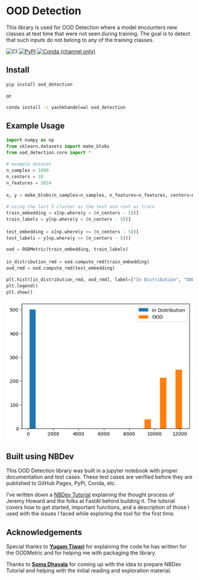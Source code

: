 OOD Detection
================

<!-- WARNING: THIS FILE WAS AUTOGENERATED! DO NOT EDIT! -->

This library is used for OOD Detection where a model encounters new
classes at test time that were not seen during training. The goal is to
detect that such inputs do not belong to any of the training classes.

![CI](https://github.com/yashwiai/ood_detection/workflows/CI/badge.svg)
[![PyPI](https://img.shields.io/pypi/v/ood_detection?color=blue&label=pypi%20version.png)](https://pypi.org/project/ood_detection/#description)
[![Conda (channel
only)](https://img.shields.io/conda/vn/yashkhandelwal/ood_detection?color=seagreen&label=conda%20version.png)](https://anaconda.org/yashkhandelwal/ood_detection)

## Install

``` sh
pip install ood_detection
```

or

``` sh
conda install -c yashkhandelwal ood_detection
```

## Example Usage

``` python
import numpy as np
from sklearn.datasets import make_blobs
from ood_detection.core import *
```

``` python
# example dataset
n_samples = 1000
n_centers = 10
n_features = 1024

x, y = make_blobs(n_samples=n_samples, n_features=n_features, centers=n_centers, random_state=0)
```

``` python
# using the last 5 cluster as the test and rest as train
train_embedding = x[np.where(y < (n_centers - 5))]
train_labels = y[np.where(y < (n_centers - 5))]

test_embedding = x[np.where(y >= (n_centers - 5))]
test_labels = y[np.where(y >= (n_centers - 5))]
```

``` python
ood = OODMetric(train_embedding, train_labels)

in_distribution_rmd = ood.compute_rmd(train_embedding)
ood_rmd = ood.compute_rmd(test_embedding)
```

``` python
plt.hist([in_distribution_rmd, ood_rmd], label=["In Distribution", "OOD"])
plt.legend()
plt.show()
```

![](index_files/figure-gfm/cell-6-output-1.png)

## Built using NBDev

This OOD Detection library was built in a jupyter notebook with proper
documentation and test cases. These test cases are verified before they
are published to GitHub Pages, PyPi, Conda, etc.

I’ve written down a [NBDev
Tutorial](https://yashwiai.github.io/ood_detection/tutorial.html)
explaining the thought process of Jeremy Howard and the folks at FastAI
behind building it. The tutorial covers how to get started, important
functions, and a description of those I used with the issues I faced
while exploring the tool for the first time.

## Acknowledgements

Special thanks to **[Yugam
Tiwari](https://www.linkedin.com/in/tiwari-yugam)** for explaining the
code he has written for the OODMetric and for helping me with packaging
the library.

Thanks to **[Soma Dhavala](https://in.linkedin.com/in/somasdhavala)**
for coming up with the idea to prepare NBDev Tutorial and helping with
the initial reading and exploration material.
